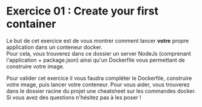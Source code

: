 # Exercice 01 : Create your first container

Le but de cet exercice est de vous montrer comment lancer **votre** propre application dans un conteneur docker.  
Pour cela, vous trouverez dans ce dossier un server NodeJs (comprenant l'application + package.json) ainsi qu'un Dockerfile vous permettant de construire votre image.

Pour valider cet exercice il vous faudra compléter le Dockerfile, construire votre image, puis lancer votre conteneur. Pour vous aider, vous trouverez dans le dossier racine du projet une cheatsheet sur les commandes docker. Si vous avez des questions n'hésitez pas à les poser !
